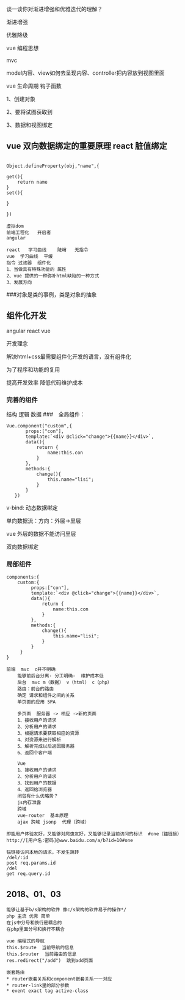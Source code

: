 谈一谈你对渐进增强和优雅迭代的理解？

渐进增强

优雅降级



vue	编程思想

mvc

model内容、view如何去呈现内容、controller把内容放到视图里面

vue 生命周期 		钩子函数



1、创建对象

2、要将试图获取到

3、数据和视图绑定


## vue 双向数据绑定的重要原理     react  脏值绑定


```

Object.defineProperty(obj,"name",{

get(){
	return name
}
set(){
  
}

})
```
```
虚拟dom
前端工程化   开启者
angular

react   学习曲线    陡峭   无指令
vue  学习曲线  平缓
指令 过滤器  组件化
1、当做具有特殊功能的 属性
2、vue 提供的一种弥补html缺陷的一种方式
3、发展方向
```

###对象是类的事例，类是对象的抽象

## 组件化开发  
angular  react  vue

开发理念

解决html+css最需要组件化开发的语言，没有组件化

为了程序和功能的复用

提高开发效率  降低代码维护成本

### 完善的组件
结构	逻辑	数据
###　全局组件：
```
Vue.component("custom",{
       props:["con"],
       template:`<div @click="change">{{name}}</div>`,
       data(){
           return {
               name:this.con
           }
       },
       methods:{
           change(){
               this.name="lisi";
           }
       }
   })
```
v-bind:  动态数据绑定

单向数据流：方向：外层->里层

vue  外层的数据不能访问里层

双向数据绑定

### 局部组件
```
components:{
    custom:{
         props:["con"],
         template:`<div @click="change">{{name}}</div>`,
         data(){
             return {
                 name:this.con
             }
         },
         methods:{
             change(){
                 this.name="lisi";
             }
         }
     }
}
```
```
前端  mvc  c并不明确
    能够前后台分离- 分工明确-  维护成本低
    后台  mvc m（数据） v（html） c（php）
    路由：前台的路由
    确定 请求和组件之间的关系
    单页面的应用 SPA

    多页面  服务器 -> 相应 ->新的页面
    1、接收用户的请求
    2、分析用户的请求
    3、根据请求要获取相应的资源
    4、对资源来进行解析
    5、解析完成以后返回服务器
    6、返回个客户端

    Vue
    1、接收用户的请求
    2、分析用户的请求
    3、找到用户的数据
    4、返回给浏览器
    闭包有什么优略势？
    js内存泄露
    跨域
    vue-router  基本原理
    ajax 跨域 jsonp  代理（跨域）
```

```
即能用户体验友好，又能够对爬虫友好，又能够记录当前访问的标识  #one（锚链接）
http://[用户名:密码]@www.baidu.com/a/b?id=10#one
```

```
锚链接访问本地的请求，不发生跳转
/del/:id
post req.params.id
/del
get req.query.id
```

## 2018、01、03

```
能够让基于b/s架构的软件 像c/s架构的软件易于的操作*/
php 主流 优秀 简单
在js中分号和换行是耦合的
在php里面分号和换行不耦合
```

```
vue 编程式的导航
this.$route  当前导航的信息
this.$router  当前路由的信息
res.redirect("/add")  跳到add页面
```

```
嵌套路由
* router嵌套关系和component嵌套关系一一对应
* router-link里的部分参数
* event exact tag active-class
```

